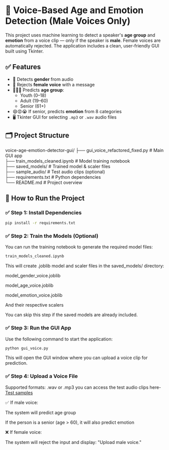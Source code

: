 # 🎤 Voice-Based Age and Emotion Detection (Male Voices Only)

This project uses machine learning to detect a speaker's **age group** and **emotion** from a voice clip — only if the speaker is **male**. Female voices are automatically rejected. The application includes a clean, user-friendly GUI built using Tkinter.

## ✅ Features

- 🎯 Detects **gender** from audio
- 🚫 Rejects **female voice** with a message
- 👦👨👴 Predicts **age group**:
  - Youth (0–18)
  - Adult (19–60)
  - Senior (61+)
- 😄😡😭 If senior, predicts **emotion** from 8 categories
- 🖥️ Tkinter GUI for selecting `.mp3` or `.wav` audio files

## 🗂️ Project Structure

voice-age-emotion-detector-gui/
├── gui_voice_refactored_fixed.py        # Main GUI app  
├── train_models_cleaned.ipynb           # Model training notebook  
├── saved_models/                        # Trained model & scaler files  
├── sample_audio/                        # Test audio clips (optional)  
├── requirements.txt                     # Python dependencies  
└── README.md                            # Project overview

## 🚀 How to Run the Project

###  ✅ Step 1: Install Dependencies

```bash
pip install -r requirements.txt
```
### ✅ Step 2: Train the Models (Optional)
You can run the training notebook to generate the required model files:

```bash
train_models_cleaned.ipynb
```

This will create .joblib model and scaler files in the saved_models/ directory:

model_gender_voice.joblib

model_age_voice.joblib

model_emotion_voice.joblib

And their respective scalers

You can skip this step if the saved models are already included.

### ✅ Step 3: Run the GUI App
Use the following command to start the application:
```bash
python gui_voice.py
```
This will open the GUI window where you can upload a voice clip for prediction.

### ✅ Step 4: Upload a Voice File
Supported formats: .wav or .mp3
you can access the test audio clips here- [Test samples](https://drive.google.com/drive/folders/1wr-t1gPPDPPahO8fu5UPsIifWvn9tGru?usp=sharing)

✅ If male voice:

The system will predict age group

If the person is a senior (age > 60), it will also predict emotion

❌ If female voice:

The system will reject the input and display:
"Upload male voice."



